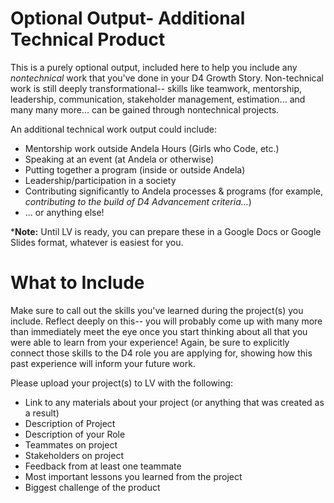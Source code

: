 # Optional Output- Additional Technical Product
This is a purely optional output, included here to help you include any *nontechnical* work that you've done in your D4 Growth Story. Non-technical work is still deeply transformational-- skills like teamwork, mentorship, leadership, communication, stakeholder management, estimation... and many many more... can be gained through nontechnical projects. 

An additional technical work output could include: 
- Mentorship work outside Andela Hours (Girls who Code, etc.)
- Speaking at an event (at Andela or otherwise)
- Putting together a program (inside or outside Andela)
- Leadership/participation in a society
- Contributing significantly to Andela processes & programs (for example, *contributing to the build of D4 Advancement criteria...*) 
- ... or anything else! 

***Note:** Until LV is ready, you can prepare these in a Google Docs or Google Slides format, whatever is easiest for you. 

# What to Include
Make sure to call out the skills you've learned during the project(s) you include. Reflect deeply on this-- you will probably come up with many more than immediately meet the eye once you start thinking about all that you were able to learn from your experience! Again, be sure to explicitly connect those skills to the D4 role you are applying for, showing how this past experience will inform your future work. 

Please upload your project(s) to LV with the following: 
- Link to any materials about your project (or anything that was created as a result)
- Description of Project
- Description of your Role
- Teammates on project
- Stakeholders on project
- Feedback from at least one teammate
- Most important lessons you learned from the project
- Biggest challenge of the product
